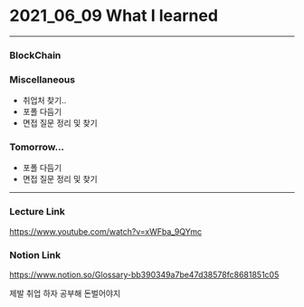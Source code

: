 # 2021_06_09 What I learned

-----

### BlockChain



### Miscellaneous

* 취업처 찾기..
* 포폴 다듬기
* 면접 질문 정리 및 찾기


### Tomorrow...

* 포폴 다듬기
* 면접 질문 정리 및 찾기

-----

### Lecture Link

<https://www.youtube.com/watch?v=xWFba_9QYmc>

### Notion Link

<https://www.notion.so/Glossary-bb390349a7be47d38578fc8681851c05>






제발 취업 하자 공부해 돈벌어야지